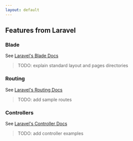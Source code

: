 ```yaml
---
layout: default
---
```


## Features from Laravel

### Blade
See [Laravel's Blade Docs](https://laravel.com/docs/5.4/blade)
> TODO: explain standard layout and pages directories

### Routing
See [Laravel's Routing Docs](https://laravel.com/docs/5.4/routing)
> TODO: add sample routes

### Controllers
See [Laravel's Controller Docs](https://laravel.com/docs/5.4/controllers)
> TODO: add controller examples
